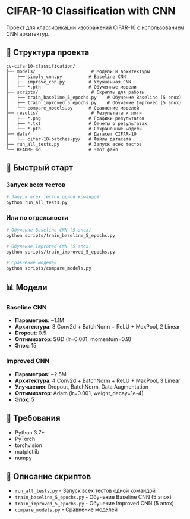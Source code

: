 # CIFAR-10 Classification with CNN

Проект для классификации изображений CIFAR-10 с использованием CNN архитектур.

## 📁 Структура проекта

```
cv-cifar10-classification/
├── models/                     # Модели и архитектуры
│   ├── simply_cnn.py          # Baseline CNN
│   ├── improve_cnn.py         # Улучшенная CNN
│   └── *.pth                  # Обученные модели
├── scripts/                    # Скрипты для работы
│   ├── train_baseline_5_epochs.py    # Обучение Baseline (5 эпох)
│   ├── train_improved_5_epochs.py    # Обучение Improved (5 эпох)
│   └── compare_models.py      # Сравнение моделей
├── results/                    # Результаты и логи
│   ├── *.png                  # Графики результатов
│   ├── *.txt                  # Отчеты о результатах
│   └── *.pth                  # Сохраненные модели
├── data/                      # Датасет CIFAR-10
│   └── cifar-10-batches-py/   # Файлы датасета
├── run_all_tests.py           # Запуск всех тестов
└── README.md                  # Этот файл
```

## 🚀 Быстрый старт

### Запуск всех тестов

```bash
# Запуск всех тестов одной командой
python run_all_tests.py
```

### Или по отдельности

```bash
# Обучение Baseline CNN (5 эпох)
python scripts/train_baseline_5_epochs.py

# Обучение Improved CNN (5 эпох)
python scripts/train_improved_5_epochs.py

# Сравнение моделей
python scripts/compare_models.py
```

## 📊 Модели

### Baseline CNN

- **Параметров**: ~1.1M
- **Архитектура**: 3 Conv2d + BatchNorm + ReLU + MaxPool, 2 Linear
- **Dropout**: 0.5
- **Оптимизатор**: SGD (lr=0.001, momentum=0.9)
- **Эпох**: 15

### Improved CNN

- **Параметров**: ~2.5M
- **Архитектура**: 4 Conv2d + BatchNorm + ReLU + MaxPool, 3 Linear
- **Улучшения**: Dropout, BatchNorm, Data Augmentation
- **Оптимизатор**: Adam (lr=0.001, weight_decay=1e-4)
- **Эпох**: 5

## 🔧 Требования

- Python 3.7+
- PyTorch
- torchvision
- matplotlib
- numpy

## 📝 Описание скриптов

- `run_all_tests.py` - Запуск всех тестов одной командой
- `train_baseline_5_epochs.py` - Обучение Baseline CNN (5 эпох)
- `train_improved_5_epochs.py` - Обучение Improved CNN (5 эпох)
- `compare_models.py` - Сравнение моделей
